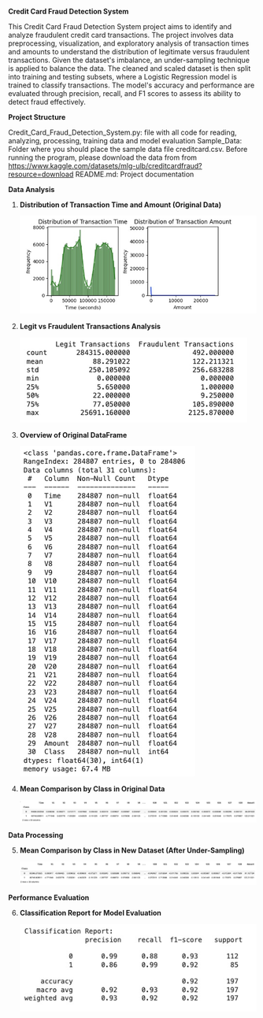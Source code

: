 **Credit Card Fraud Detection System**

This Credit Card Fraud Detection System project aims to identify and analyze fraudulent credit card transactions. The project involves data preprocessing, visualization, and exploratory analysis of transaction times and amounts to understand the distribution of legitimate versus fraudulent transactions. Given the dataset's imbalance, an under-sampling technique is applied to balance the data. The cleaned and scaled dataset is then split into training and testing subsets, where a Logistic Regression model is trained to classify transactions. The model's accuracy and performance are evaluated through precision, recall, and F1 scores to assess its ability to detect fraud effectively.

**Project Structure** 

Credit_Card_Fraud_Detection_System.py: file with all code for reading, analyzing, processing, training data and model evaluation
Sample_Data: Folder where you should place the sample data file creditcard.csv. Before running the program, please download the data from from https://www.kaggle.com/datasets/mlg-ulb/creditcardfraud?resource=download
README.md: Project documentation

**Data Analysis**

1. **Distribution of Transaction Time and Amount (Original Data)**
   
   ![Original Data Distribution](Images/original_data_distribution.jpg)

3. **Legit vs Fraudulent Transactions Analysis**
   
   ![Legit and Fraudulent Transactions Analysis](Images/legit_fraudulent_transactions_analyze.jpg)

4. **Overview of Original DataFrame**
   
   ![Overview of Original DataFrame](Images/overview_original_dataframe.jpg)

6. **Mean Comparison by Class in Original Data**
   
   ![Mean Comparison - Original Data](Images/original_data_compare_by_mean.jpg)

**Data Processing**

5. **Mean Comparison by Class in New Dataset (After Under-Sampling)**

   ![Mean Comparison - New Dataset](Images/new_dataset_compare_by_mean.jpg)

**Performance Evaluation**

6. **Classification Report for Model Evaluation**

   ![Classification Report](Images/classification_report.jpg)

